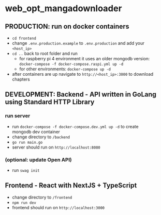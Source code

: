 # web_opt_mangadownloader

## PRODUCTION: run on docker containers

-   `cd frontend`
-   change `.env.production.example` to `.env.production` and add your `<host_ip>`
-   `cd ..` back to root folder and run
    -   for raspberry pi 4 environment it uses an older mongodb version: `docker-compose -f docker-compose.raspi.yml up -d`
    -   for other environments: `docker-compose up -d`
-   after containers are up navigate to `http://<host_ip>:3000` to download chapters

## DEVELOPMENT: Backend - API written in GoLang using Standard HTTP Library

### run server

-   run `docker-compose -f docker-compose.dev.yml up -d` to create mongodb dev container
-   change directory to `/backend`
-   `go run main.go`
-   server should run on `http://localhost:8080`

### (optional: update Open API)

-   run `swag init`

## Frontend - React with NextJS + TypeScript

-   change directory to `/frontend`
-   `npm run dev`
-   frontend should run on `http://localhost:3000`
